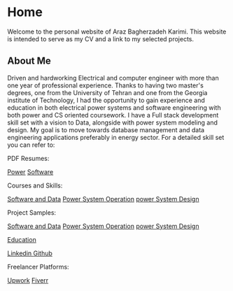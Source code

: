 # Home




Welcome to the personal website of Araz Bagherzadeh Karimi. This website is intended to serve as my CV and a link to my selected projects.

<!-- #### <i class="fa fa-gear fa-spin fa-2x" style="color: firebrick"></i> Configuration
> Configuration can be launched from the **Tools -> Settings** menu option.-->


## About Me

<div class="jumborton">
Driven and hardworking Electrical and computer engineer with more than one year of professional experience. Thanks to having two master's degrees, one from the University of Tehran and one from the Georgia institute of Technology, I had the opportunity to gain experience and education in both electrical power systems and software engineering with both power and CS oriented coursework. I have a Full stack development skill set with a vision to Data, alongside with power system modeling and design. My goal is to move towards database management and data engineering applications preferably in energy sector. For a detailed skill set you can refer to:
</div>

<p></p>

<p class='text-center'><i class="fa fa-file-pdf-o"></i> PDF Resumes:</p>

<div class='text-center'> 
<a href="/files/Araz B Karimi Electrical Resume.pdf" class="btn btn-primary" role="button">Power</a>
<a href="/files/Araz B Karimi Resume Software.pdf" class="btn btn-primary" role="button">Software</a>
<div> 

<p></p>

<p class='text-center'>Courses and Skills: </p>

<div class='text-center'> 
<a href="/Courses/Software/" class="btn btn-primary" role="button">Software and Data</a>
<a href="/Courses/Operation/" class="btn btn-primary" role="button">Power System Operation</a>
<a href="/Courses/Design/" class="btn btn-primary" role="button">power System Design</a>
<div> 

<p></p>

<p class='text-center'>Project Samples: </p>

<div class='text-center'> 
<a href="/Background/BackgroundSoftware/" class="btn btn-primary" role="button">Software and Data</a>
<a href="/Background/BackgroundPower/" class="btn btn-primary" role="button">Power System Operation</a>
<a href="Background/BackgroundDesign/" class="btn btn-primary" role="button">power System Design</a>
<div> 

<p></p>

<div class='text-center'> <i class="fa fa-graduation-cap"></i> 
<a href="/Education/">Education</a> 
<div>  

<p></p>

<div class='text-center'><i class="fa fa-linkedin"></i> 
<a href="https://www.linkedin.com/in/araz-b-karimi-a7354716b/">Linkedin </a> 
 <i class="fa fa-github-square"></i>
<a href="https://github.com/Arazbrz">Github </a>
<div> 

<p></p>
<p class='text-center'>Freelancer Platforms: </p>

<div class='text-center'> 
<a href="https://www.upwork.com/freelancers/~01ac22308d242c7ba2" >Upwork</a>
<a href="https://www.fiverr.com/arazbk?up_rollout=true" >Fiverr</a>
<div> 


